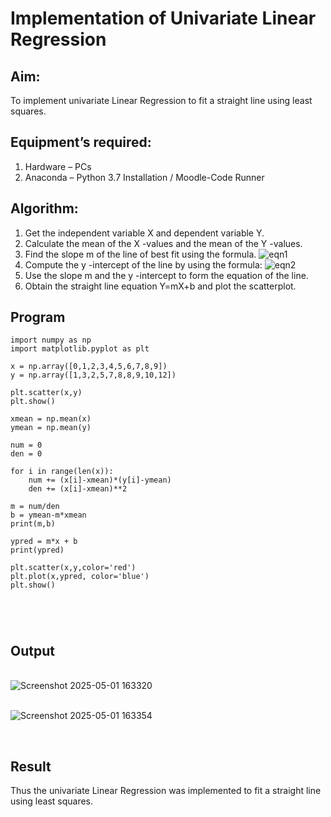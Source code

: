 # Implementation of Univariate Linear Regression
## Aim:
To implement univariate Linear Regression to fit a straight line using least squares.
## Equipment’s required:
1.	Hardware – PCs
2.	Anaconda – Python 3.7 Installation / Moodle-Code Runner
## Algorithm:
1.	Get the independent variable X and dependent variable Y.
2.	Calculate the mean of the X -values and the mean of the Y -values.
3.	Find the slope m of the line of best fit using the formula.
 ![eqn1](./eq1.jpg)
4.	Compute the y -intercept of the line by using the formula:
![eqn2](./eq2.jpg)  
5.	Use the slope m and the y -intercept to form the equation of the line.
6.	Obtain the straight line equation Y=mX+b and plot the scatterplot.
## Program
```
import numpy as np
import matplotlib.pyplot as plt

x = np.array([0,1,2,3,4,5,6,7,8,9])
y = np.array([1,3,2,5,7,8,8,9,10,12])

plt.scatter(x,y)
plt.show()

xmean = np.mean(x)
ymean = np.mean(y)

num = 0
den = 0

for i in range(len(x)):
    num += (x[i]-xmean)*(y[i]-ymean)
    den += (x[i]-xmean)**2

m = num/den
b = ymean-m*xmean
print(m,b)

ypred = m*x + b
print(ypred)

plt.scatter(x,y,color='red')
plt.plot(x,ypred, color='blue')
plt.show()





```
## Output
</br>![Screenshot 2025-05-01 163320](https://github.com/user-attachments/assets/07244e05-6b5f-4ec2-8cb4-94620dccd3e7)

</br>![Screenshot 2025-05-01 163354](https://github.com/user-attachments/assets/0c0e4027-61e3-49a5-b6a6-850b24043575)

</br>

## Result
Thus the univariate Linear Regression was implemented to fit a straight line using least squares.
